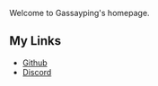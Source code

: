 Welcome to Gassayping's homepage.

## My Links

- [Github](https://github.com/gassayping)
- [Discord](https://discord.com/users/711757750325084171)

